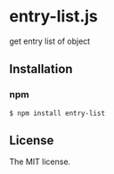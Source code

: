 # entry-list.js

get entry list of object

## Installation

### npm

```console
$ npm install entry-list
```

## License

The MIT license.
